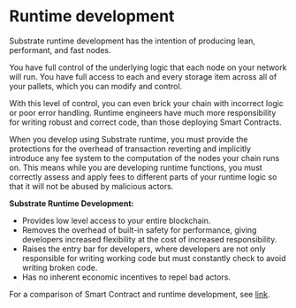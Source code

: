 # Runtime development
Substrate runtime development has the intention of producing lean, performant, and fast nodes. 

You have full control of the underlying logic that each node on your network will run. You have full access to each and every storage item across all of your pallets, which you can modify and control.

With this level of control, you can even brick your chain with incorrect logic or poor error handling. Runtime engineers have much more responsibility for writing robust and correct code, than those deploying Smart Contracts.

When you develop using Substrate runtime, you must provide the protections for the overhead of transaction reverting and implicitly introduce any fee system to the computation of the nodes your chain runs on. This means while you are developing runtime functions, you must correctly assess and apply fees to different parts of your runtime logic so that it will not be abused by malicious actors.

**Substrate Runtime Development:**

- Provides low level access to your entire blockchain.
- Removes the overhead of built-in safety for performance,
  giving developers increased flexibility at the cost of increased responsibility.
- Raises the entry bar for developers, where developers are
  not only responsible for writing working code but must constantly check to avoid writing broken code.
- Has no inherent economic incentives to repel bad actors.

For a comparison of Smart Contract and runtime development, see [link](link).